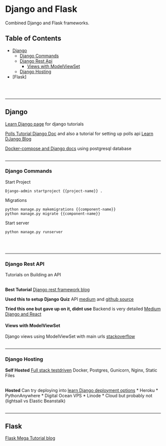 # Django and Flask
Combined Django and Flask frameworks.

## Table of Contents
* [Django](#django)
    * [Django Commands](#django-commands)
    * [Django Rest Api](#django-rest-api)
        * [Views with ModelViewSet](#views-with-modelviewset)
    * [Django Hosting](#django-hosting)
* [Flask]

<br><br>

---
## Django
[Learn Django page](https://learndjango.com/tutorials/) for django tutorials


[Polls Tutorial Django Doc](https://docs.djangoproject.com/en/3.1/intro/tutorial01/#the-development-server) and also a tutorial for setting up polls api [Learn DJango Blog]((https://learndjango.com/tutorials/django-polls-tutorial-api))


[Docker-compose and Django docs](https://docs.docker.com/compose/django/)  using postgresql database
<br><br>

---
### Django Commands
Start Project
```
Django-admin startproject {{project-name}} .
```
Migrations
```
python manage.py makemigrations {{component-name}}
python manage.py migrate {{component-name}}
```
Start server
```
python manage.py runserver
```
<br><br>

---
### Django Rest API
Tutorials on Building an API 
<br><br>

**Best Tutorial**
[Django rest framework blog](https://wsvincent.com/django-rest-framework-react-tutorial/) 


**Used this to setup Django Quiz** API [medium](https://medium.com/swlh/overview-building-a-full-stack-quiz-app-with-django-and-react-57fd07449e2f) and [github source](https://github.com/izennn/udemy-quiz-izen)


**Tried this one but gave up on it, didnt use**
Backend is very detailed [Medium Django and React](https://medium.com/swlh/how-to-deploy-django-rest-framework-and-react-redux-application-with-docker-fa902a611abf)


#### Views with ModelViewSet
Django views using ModelViewSet with main urls [stackoverflow](https://stackoverflow.com/questions/18194603/django-rest-custom-url-in-a-modelviewset)
<br><br>

---
### Django Hosting
**Self Hosted**
[Full stack testdriven](https://testdriven.io/blog/dockerizing-django-with-postgres-gunicorn-and-nginx/#postgres) Docker, Postgres, Gunicorn, Nginx, Static Files
<br><br>

**Hosted**
Can try deploying into [learn Django deployment options](https://learndjango.com/tutorials/django-hosting-deployment-options) 
    * Heroku
    * PythonAnywhere
    * Digital Ocean VPS
    * Linode 
    * Cloud but probably not (lightsail vs Elastic Beanstalk)
<br><br>

---
## Flask
[Flask Mega Tutorial blog](https://blog.miguelgrinberg.com/post/the-flask-mega-tutorial-part-i-hello-world/page/10)
